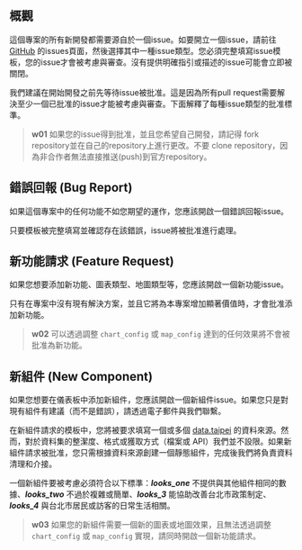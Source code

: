 ## 概觀
這個專案的所有新開發都需要源自於一個issue。如要開立一個issue，請前往 [GitHub](https://github.com/tpe-doit/Taipei-City-Dashboard-FE/issues/new/choose) 的issues頁面，然後選擇其中一種issue類型。您必須完整填寫issue模板，您的issue才會被考慮與審查。沒有提供明確指引或描述的issue可能會立即被關閉。

我們建議在開始開發之前先等待issue被批准。這是因為所有pull request需要解決至少一個已批准的issue才能被考慮與審查。下面解釋了每種issue類型的批准標準。

>**w01**
>如果您的issue得到批准，並且您希望自己開發，請記得 fork repository並在自己的repository上進行更改。不要 clone repository，因為非合作者無法直接推送(push)到官方repository。

## 錯誤回報 (Bug Report)
如果這個專案中的任何功能不如您期望的運作，您應該開啟一個錯誤回報issue。

只要模板被完整填寫並確認存在該錯誤，issue將被批准進行處理。

## 新功能請求 (Feature Request)
如果您想要添加新功能、圖表類型、地圖類型等，您應該開啟一個新功能issue。

只有在專案中沒有現有解決方案，並且它將為本專案增加顯著價值時，才會批准添加新功能。

>**w02**
>可以透過調整 `chart_config` 或 `map_config` 達到的任何效果將不會被批准為新功能。

## 新組件 (New Component)
如果您想要在儀表板中添加新組件，您應該開啟一個新組件issue。如果您只是對現有組件有建議（而不是錯誤），請透過電子郵件與我們聯繫。

在新組件請求的模板中，您將被要求填寫一個或多個 [data.taipei](https://data.taipei) 的資料來源。然而，對於資料集的整潔度、格式或獲取方式（檔案或 API）我們並不設限。如果新組件請求被批准，您只需根據資料來源創建一個靜態組件，完成後我們將負責資料清理和介接。

一個新組件要被考慮必須符合以下標準：***looks_one*** 不提供與其他組件相同的數據、***looks_two*** 不過於複雜或簡單、***looks_3*** 能協助改善台北市政策制定、***looks_4*** 與台北市居民或訪客的日常生活相關。

>**w03**
>如果您的新組件需要一個新的圖表或地圖效果，且無法透過調整 `chart_config` 或 `map_config` 實現，請同時開啟一個新功能請求。
